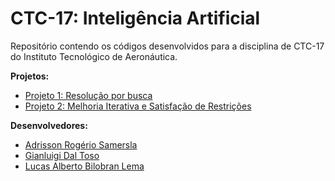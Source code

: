 # CTC-17: Inteligência Artificial

Repositório contendo os códigos desenvolvidos para a disciplina de CTC-17 do Instituto Tecnológico de Aeronáutica.

**Projetos:**
- [Projeto 1: Resolução por busca](Projeto1-Buscas)
- [Projeto 2: Melhoria Iterativa e Satisfação de Restrições](Projeto2-Melhoria_Iterativa-Satisfacao_Restricoes)

**Desenvolvedores:**
- [Adrisson Rogério Samersla](https://github.com/adrissonsamersla)
- [Gianluigi Dal Toso](https://github.com/gitoso)
- [Lucas Alberto Bilobran Lema](https://github.com/lucasbilobran)

